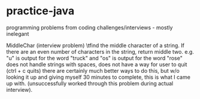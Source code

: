 # practice-java
programming problems from coding challenges/interviews - mostly inelegant

MiddleChar (interview problem)
\tfind the middle character of a string. If there are an even number of characters in the string, return middle two.
    e.g. "u" is output for the word "truck" and "os" is output for the word "rose"
  does not handle strings with spaces, does not have a way for user to quit (ctrl + c quits)
  there are certainly much better ways to do this, but w/o looking it up and giving myself 30 minutes to complete, this
  is what I came up with. (unsuccessfully worked through this problem during actual interview).
